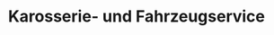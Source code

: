 ---
title: "Karosserie- und Fahrzeugservice"
url: /paderborn/karosserie-und-fahrzeugservice/
shop: Autowerkstatt
---